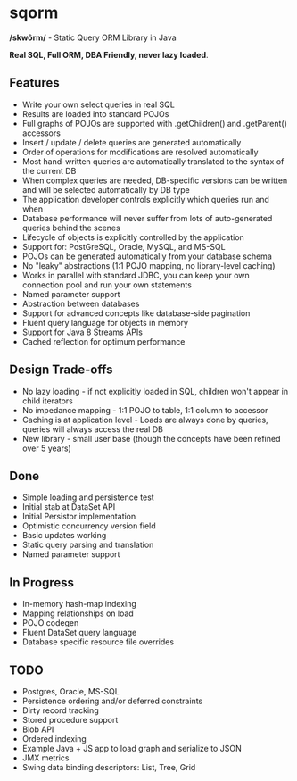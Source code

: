 sqorm
=====

**/skwôrm/** - Static Query ORM Library in Java

**Real SQL, Full ORM, DBA Friendly, never lazy loaded**.

Features
--------
* Write your own select queries in real SQL
* Results are loaded into standard POJOs
* Full graphs of POJOs are supported with .getChildren() and .getParent() accessors
* Insert / update / delete queries are generated automatically
* Order of operations for modifications are resolved automatically
* Most hand-written queries are automatically translated to the syntax of the current DB
* When complex queries are needed, DB-specific versions can be written and will be selected automatically by DB type
* The application developer controls explicitly which queries run and when
* Database performance will never suffer from lots of auto-generated queries behind the scenes
* Lifecycle of objects is explicitly controlled by the application
* Support for: PostGreSQL, Oracle, MySQL, and MS-SQL
* POJOs can be generated automatically from your database schema
* No "leaky" abstractions (1:1 POJO mapping, no library-level caching)
* Works in parallel with standard JDBC, you can keep your own connection pool and run your own statements
* Named parameter support
* Abstraction between databases
* Support for advanced concepts like database-side pagination
* Fluent query language for objects in memory
* Support for Java 8 Streams APIs
* Cached reflection for optimum performance


Design Trade-offs
-----------------
* No lazy loading - if not explicitly loaded in SQL, children won't appear in child iterators
* No impedance mapping - 1:1 POJO to table, 1:1 column to accessor
* Caching is at application level - Loads are always done by queries, queries will always access the real DB
* New library - small user base (though the concepts have been refined over 5 years)


Done
----
* Simple loading and persistence test
* Initial stab at DataSet API 
* Initial Persistor implementation
* Optimistic concurrency version field
* Basic updates working
* Static query parsing and translation
* Named parameter support

In Progress
-----------
* In-memory hash-map indexing
* Mapping relationships on load
* POJO codegen
* Fluent DataSet query language
* Database specific resource file overrides

TODO
----
* Postgres, Oracle, MS-SQL
* Persistence ordering and/or deferred constraints
* Dirty record tracking
* Stored procedure support
* Blob API
* Ordered indexing
* Example Java + JS app to load graph and serialize to JSON
* JMX metrics
* Swing data binding descriptors: List, Tree, Grid
